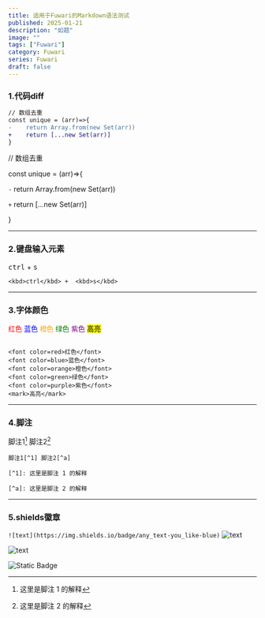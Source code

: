 ```yaml
---
title: 适用于Fuwari的Markdown语法测试
published: 2025-01-21
description: "如题"
image: ""
tags: ["Fuwari"]
category: Fuwari
series: Fuwari
draft: false
---
```


### 1.代码diff
``` diff
// 数组去重
const unique = (arr)=>{
-    return Array.from(new Set(arr))
+    return [...new Set(arr)]
}
```

// 数组去重

const unique = (arr)=>{

`-`	 return Array.from(new Set(arr))

`+`  return [...new Set(arr)]

}

---
### 2.键盘输入元素
<kbd>ctrl</kbd> +  <kbd>s</kbd>

`<kbd>ctrl</kbd> +  <kbd>s</kbd>`

---
### 3.字体颜色
<font color=red>红色</font>
<font color=blue>蓝色</font>
<font color=orange>橙色</font>
<font color=green>绿色</font>
<font color=purple>紫色</font>
<mark>高亮</mark> 
```

<font color=red>红色</font>
<font color=blue>蓝色</font>
<font color=orange>橙色</font>
<font color=green>绿色</font>
<font color=purple>紫色</font>
<mark>高亮</mark> 
```
---
### 4.脚注
脚注1[^1] 脚注2[^a]

[^1]: 这里是脚注 1 的解释

[^a]: 这里是脚注 2 的解释
```
脚注1[^1] 脚注2[^a]

[^1]: 这里是脚注 1 的解释

[^a]: 这里是脚注 2 的解释
```
---
### 5.shields徽章
`![text](https://img.shields.io/badge/any_text-you_like-blue)`
![text](https://img.shields.io/badge/any_text-you_like-blue)

![text](https://img.shields.io/badge/Genshin-luanch)

![Static Badge](https://img.shields.io/badge/:badgeContent)
